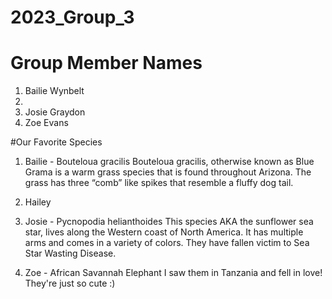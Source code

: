 # 2023_Group_3

# Group Member Names
1. Bailie Wynbelt
2.
3. Josie Graydon
4. Zoe Evans

#Our Favorite Species
1. Bailie - Bouteloua gracilis
Bouteloua gracilis, otherwise known as Blue Grama is a warm grass species that is found throughout Arizona. The grass has three “comb” like spikes that resemble a fluffy dog tail.


2. Hailey


3. Josie - Pycnopodia helianthoides
This species AKA the sunflower sea star, lives along the Western coast of North America. It has multiple arms and comes in a variety of colors. They have fallen victim to Sea Star Wasting Disease.


4. Zoe - African Savannah Elephant
I saw them in Tanzania and fell in love! They're just so cute :)
